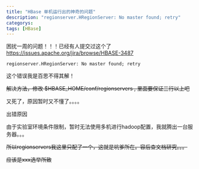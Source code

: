 ```yaml
---
title: "HBase 单机运行出的神奇的问题"
description: "regionserver.HRegionServer: No master found; retry"
categorys: 
tags: [HBase]
---
```



困扰一周的问题！！！已经有人提交过这个了
<https://issues.apache.org/jira/browse/HBASE-3487>

    regionserver.HRegionServer: No master found; retry

这个错误我是百思不得其解！

~~解决方法，修改 $HBASE_HOME/conf/regionservers , 里面要保证三行以上吧~~

又死了，原因暂时又不懂了。。。。

出错原因

由于实验室环境条件限制，暂时无法使用多机进行hadoop配置，我就腾出一台服务器。。。

~~所以regionservers我这里只配了一个，这就是坑爹所在。容后查文档研究。。。~~

~~应该是xxx选举所致~~
